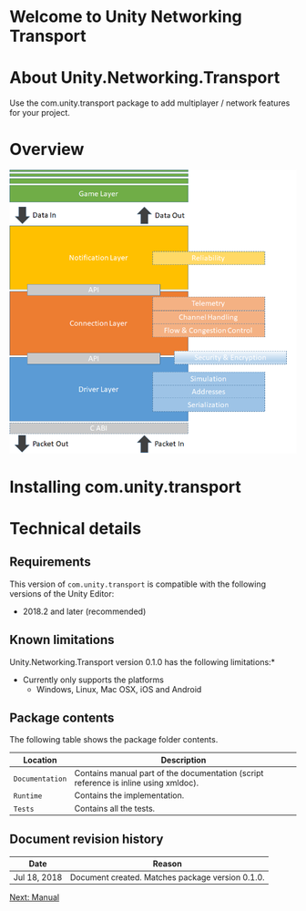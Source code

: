 # Welcome to Unity Networking Transport

# About Unity.Networking.Transport

Use the com.unity.transport package to add multiplayer / network features for your project.

# Overview

![Transport Overview](images/layercake.png)

# Installing com.unity.transport


# Technical details
## Requirements

This version of `com.unity.transport` is compatible with the following versions of the Unity Editor:

* 2018.2 and later (recommended)

## Known limitations

Unity.Networking.Transport version 0.1.0 has the following limitations:*

* Currently only supports the platforms
  * Windows, Linux, Mac OSX, iOS and Android

## Package contents

The following table shows the package folder contents.

|Location|Description|
|---|---|
|`Documentation`|Contains manual part of the documentation (script reference is inline using xmldoc).|
|`Runtime`|Contains the implementation.|
|`Tests`|Contains all the tests.|


## Document revision history

|Date|Reason|
|---|---|
|Jul 18, 2018|Document created. Matches package version 0.1.0.|



[Next: Manual](manual.md)